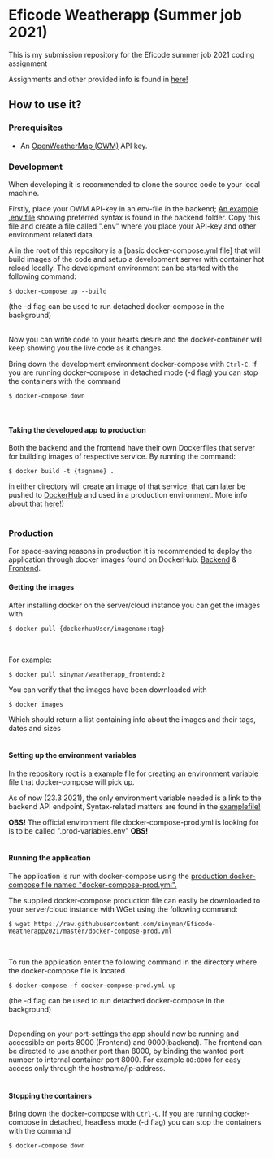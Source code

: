 # Eficode Weatherapp (Summer job 2021)
This is my submission repository for the Eficode summer job 2021 coding assignment

Assignments and other provided info is found in [here!](./assignment.md)

## How to use it?
### Prerequisites

* An [OpenWeatherMap (OWM)](http://openweathermap.org/) API key.

### Development
When developing it is recommended to clone the source code to your local machine.

Firstly, place your OWM API-key in an env-file in the backend; [An example .env file](./backend/.env.example) showing preferred syntax is found in the backend folder. Copy this file and create a file called ".env" where you place your API-key and other environment related data.

A in the root of this repository is a [basic docker-compose.yml file] that will build images of the code and setup a development server with container hot reload locally. The development environment can be started with the following command:
```
$ docker-compose up --build
```
(the -d flag can be used to run detached docker-compose in the background)</br>
</br>

Now you can write code to your hearts desire and the docker-container will keep showing you the live code as it changes.

Bring down the development environment docker-compose with `Ctrl-C`. If you are running docker-compose in detached mode (-d flag) you can stop the containers with the command 
```
$ docker-compose down
```
</br>

#### Taking the developed app to production
Both the backend and the frontend have their own Dockerfiles that server for building images of respective service. By running the command:
```
$ docker build -t {tagname} .
```
in either directory will create an image of that service, that can later be pushed to [DockerHub](https://www.hub.docker.com) and used in a production environment. More info about that [here!](https://docs.docker.com/docker-hub/repos/#:~:text=To%20push%20an%20image%20to,docs%2Fbase%3Atesting%20))</br>
</br>

### Production
For space-saving reasons in production it is recommended to deploy the application through docker images found on DockerHub: [Backend](https://hub.docker.com/repository/docker/sinyman/weatherapp_backend) & [Frontend](https://hub.docker.com/repository/docker/sinyman/weatherapp_frontend).


#### Getting the images
After installing docker on the server/cloud instance you can get the images with
```
$ docker pull {dockerhubUser/imagename:tag}
```

</br>

For example:
```
$ docker pull sinyman/weatherapp_frontend:2
```

You can verify that the images have been downloaded with
```
$ docker images
```

Which should return a list containing info about the images and their tags, dates and sizes</br>
</br>

#### Setting up the environment variables
In the repository root is a example file for creating an environment variable file that docker-compose will pick up.

As of now (23.3 2021), the only environment variable needed is a link to the backend API endpoint, Syntax-related matters are found in the [examplefile!](./.prod-variables.env.example)

<b>OBS!</b> The official environment file docker-compose-prod.yml is looking for is to be called ".prod-variables.env" <b>OBS!</b></br>
</br>
  
#### Running the application
The application is run with docker-compose using the [production docker-compose file named "docker-compose-prod.yml".](./docker-compose-prod.yml)

The supplied docker-compose production file can easily be downloaded to your server/cloud instance with WGet using the following command:
```
$ wget https://raw.githubusercontent.com/sinyman/Eficode-Weatherapp2021/master/docker-compose-prod.yml
```
</br>

To run the application enter the following command in the directory where the docker-compose file is located

```
$ docker-compose -f docker-compose-prod.yml up
```

(the -d flag can be used to run detached docker-compose in the background)</br>
</br>

Depending on your port-settings the app should now be running and accessible on ports 8000 (Frontend) and 9000(backend). The frontend can be directed to use another port than 8000, by binding the wanted port number to internal container port 8000. For example `80:8000` for easy access only through the hostname/ip-address.</br>
</br>
#### Stopping the containers
Bring down the docker-compose with `Ctrl-C`. If you are running docker-compose in detached, headless mode (-d flag) you can stop the containers with the command 
```
$ docker-compose down
```
